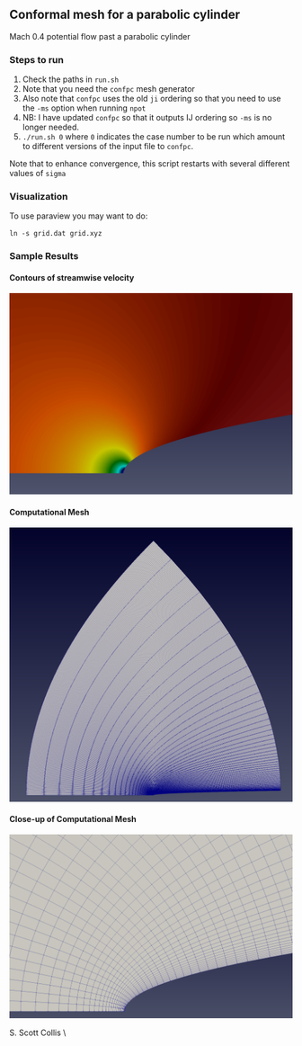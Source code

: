 ## Conformal mesh for a parabolic cylinder

Mach 0.4 potential flow past a parabolic cylinder

### Steps to run

1. Check the paths in `run.sh`
2. Note that you need the `confpc` mesh generator
3. Also note that `confpc` uses the old `ji` ordering so
   that you need to use the `-ms` option when running `npot`
4. NB:  I have updated `confpc` so that it outputs IJ ordering so `-ms` is
   no longer needed.
4. `./run.sh 0`  where `0` indicates the case number to be run which amount
   to different versions of the input file to `confpc`.

Note that to enhance convergence, this script restarts with
several different values of `sigma` 

### Visualization

To use paraview you may want to do:

    ln -s grid.dat grid.xyz

### Sample Results

#### Contours of streamwise velocity

![Streamwise velocity](https://github.com/sscollis/npot/blob/master/test/confpc/u.png)

#### Computational Mesh

![Mesh](https://github.com/sscollis/npot/blob/master/test/confpc/mesh.png)

#### Close-up of Computational Mesh

![Mesh](https://github.com/sscollis/npot/blob/master/test/confpc/mesh-cu.png)

S. Scott Collis \
